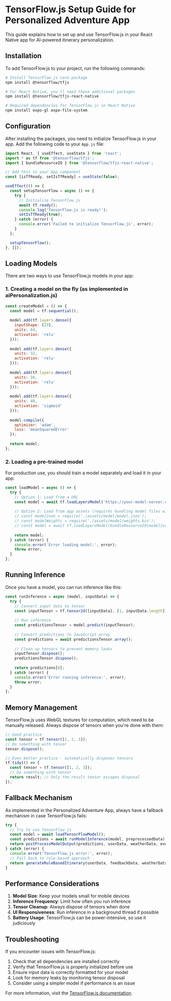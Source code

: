# TensorFlow.js Setup Guide for Personalized Adventure App

This guide explains how to set up and use TensorFlow.js in your React Native app for AI-powered itinerary personalization.

## Installation

To add TensorFlow.js to your project, run the following commands:

```bash
# Install TensorFlow.js core package
npm install @tensorflow/tfjs

# For React Native, you'll need these additional packages
npm install @tensorflow/tfjs-react-native

# Required dependencies for TensorFlow.js in React Native
npm install expo-gl expo-file-system
```

## Configuration

After installing the packages, you need to initialize TensorFlow.js in your app. Add the following code to your `App.js` file:

```javascript
import React, { useEffect, useState } from 'react';
import * as tf from '@tensorflow/tfjs';
import { bundleResourceIO } from '@tensorflow/tfjs-react-native';

// Add this to your App component
const [isTfReady, setIsTfReady] = useState(false);

useEffect(() => {
  const setupTensorFlow = async () => {
    try {
      // Initialize TensorFlow.js
      await tf.ready();
      console.log('TensorFlow.js is ready!');
      setIsTfReady(true);
    } catch (error) {
      console.error('Failed to initialize TensorFlow.js', error);
    }
  };

  setupTensorFlow();
}, []);
```

## Loading Models

There are two ways to use TensorFlow.js models in your app:

### 1. Creating a model on the fly (as implemented in aiPersonalization.js)

```javascript
const createModel = () => {
  const model = tf.sequential();
  
  model.add(tf.layers.dense({
    inputShape: [23],
    units: 64,
    activation: 'relu'
  }));
  
  model.add(tf.layers.dense({
    units: 32,
    activation: 'relu'
  }));
  
  model.add(tf.layers.dense({
    units: 16,
    activation: 'relu'
  }));
  
  model.add(tf.layers.dense({
    units: 40,
    activation: 'sigmoid'
  }));
  
  model.compile({
    optimizer: 'adam',
    loss: 'meanSquaredError'
  });
  
  return model;
};
```

### 2. Loading a pre-trained model

For production use, you should train a model separately and load it in your app:

```javascript
const loadModel = async () => {
  try {
    // Option 1: Load from a URL
    const model = await tf.loadLayersModel('https://your-model-server.com/model.json');
    
    // Option 2: Load from app assets (requires bundling model files with your app)
    // const modelJson = require('./assets/model/model.json');
    // const modelWeights = require('./assets/model/weights.bin');
    // const model = await tf.loadLayersModel(bundleResourceIO(modelJson, modelWeights));
    
    return model;
  } catch (error) {
    console.error('Error loading model:', error);
    throw error;
  }
};
```

## Running Inference

Once you have a model, you can run inference like this:

```javascript
const runInference = async (model, inputData) => {
  try {
    // Convert input data to tensor
    const inputTensor = tf.tensor2d([inputData], [1, inputData.length]);
    
    // Run inference
    const predictionsTensor = model.predict(inputTensor);
    
    // Convert predictions to JavaScript array
    const predictions = await predictionsTensor.array();
    
    // Clean up tensors to prevent memory leaks
    inputTensor.dispose();
    predictionsTensor.dispose();
    
    return predictions[0];
  } catch (error) {
    console.error('Error running inference:', error);
    throw error;
  }
};
```

## Memory Management

TensorFlow.js uses WebGL textures for computation, which need to be manually released. Always dispose of tensors when you're done with them:

```javascript
// Good practice
const tensor = tf.tensor([1, 2, 3]);
// Do something with tensor
tensor.dispose();

// Even better practice - automatically disposes tensors
tf.tidy(() => {
  const tensor = tf.tensor([1, 2, 3]);
  // Do something with tensor
  return result; // Only the result tensor escapes disposal
});
```

## Fallback Mechanism

As implemented in the Personalized Adventure App, always have a fallback mechanism in case TensorFlow.js fails:

```javascript
try {
  // Try to use TensorFlow.js
  const model = await loadTensorFlowModel();
  const predictions = await runModelInference(model, preprocessedData);
  return postProcessModelOutput(predictions, userData, weatherData, eventsData);
} catch (error) {
  console.error('TensorFlow.js error:', error);
  // Fall back to rule-based approach
  return generateRuleBasedItinerary(userData, feedbackData, weatherData, eventsData);
}
```

## Performance Considerations

1. **Model Size**: Keep your models small for mobile devices
2. **Inference Frequency**: Limit how often you run inference
3. **Tensor Cleanup**: Always dispose of tensors when done
4. **UI Responsiveness**: Run inference in a background thread if possible
5. **Battery Usage**: TensorFlow.js can be power-intensive, so use it judiciously

## Troubleshooting

If you encounter issues with TensorFlow.js:

1. Check that all dependencies are installed correctly
2. Verify that TensorFlow.js is properly initialized before use
3. Ensure input data is correctly formatted for your model
4. Look for memory leaks by monitoring tensor disposal
5. Consider using a simpler model if performance is an issue

For more information, visit the [TensorFlow.js documentation](https://www.tensorflow.org/js).